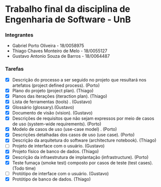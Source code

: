 # Trabalho final da disciplina de Engenharia de Software - UnB

### Integrantes

* Gabriel Porto Oliveira  - 18/0058975
* Thiago Chaves Monteiro de Melo   - 18/0055127
* Gustavo Antonio Souza de Barros - 18/0064487

### Tarefas

- [x] Descrição do processo a ser seguido no projeto que resultará nos artefatos (project defined process). (Porto)
- [x] Plano do projeto (project plan). (Thiago)
- [x] Planos das iterações (iteraction plan). (Thiago)
- [x] Lista de ferramentas (tools) . (Gustavo)
- [x] Glossário (glossary).(Gustavo)
- [x] Documento de visão (vision). (Gustavo)
- [x] Descrições de requisitos que não sejam expressos por meio de casos de uso (system-wide requirements). (Porto)
- [x] Modelo de casos de uso (use-case model) . (Porto)
- [x] Descrições detalhadas dos casos de uso (use case). (Porto)
- [x] Descrição da arquitetura do software (architecture notebook). (Thiago)
- [ ] Projeto de interface com o usuário. (Gustavo)
- [x] Projeto físico de banco de dados. (Thiago)
- [x] Descrição da infraestrutura de implantação (infrastructure). (Porto)
- [x] Teste fumaça (smoke test) composto por casos de teste (test cases). (Todo time)
- [ ] Protótipo de interface com o usuário. (Gustavo)
- [x] Protótipo de banco de dados. (Thiago)
